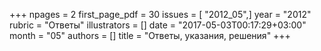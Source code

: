 +++
npages = 2
first_page_pdf = 30
issues = [ "2012_05",]
year = "2012"
rubric = "Ответы"
illustrators = []
date = "2017-05-03T00:17:29+03:00"
month = "05"
authors = []
title = "Ответы, указания, решения"
+++
